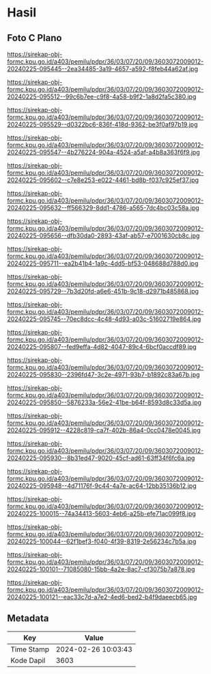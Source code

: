 # Hasil

## Foto C Plano

https://sirekap-obj-formc.kpu.go.id/a403/pemilu/pdpr/36/03/07/20/09/3603072009012-20240225-095445--2ea34485-3a19-4657-a592-f8feb44a62af.jpg

https://sirekap-obj-formc.kpu.go.id/a403/pemilu/pdpr/36/03/07/20/09/3603072009012-20240225-095512--99c6b7ee-c9f8-4a58-b9f2-1a8d2fa5c380.jpg

https://sirekap-obj-formc.kpu.go.id/a403/pemilu/pdpr/36/03/07/20/09/3603072009012-20240225-095529--d0322bc6-836f-418d-9362-be3f0af97b19.jpg

https://sirekap-obj-formc.kpu.go.id/a403/pemilu/pdpr/36/03/07/20/09/3603072009012-20240225-095547--4b276224-904a-4524-a5af-a4b8a363f6f9.jpg

https://sirekap-obj-formc.kpu.go.id/a403/pemilu/pdpr/36/03/07/20/09/3603072009012-20240225-095602--c7e8e253-e022-4461-bd8b-f037c925ef37.jpg

https://sirekap-obj-formc.kpu.go.id/a403/pemilu/pdpr/36/03/07/20/09/3603072009012-20240225-095632--ff566329-8dd1-4786-a565-7dc4bc03c58a.jpg

https://sirekap-obj-formc.kpu.go.id/a403/pemilu/pdpr/36/03/07/20/09/3603072009012-20240225-095656--dfb30da0-2893-43af-ab57-e7001630cb8c.jpg

https://sirekap-obj-formc.kpu.go.id/a403/pemilu/pdpr/36/03/07/20/09/3603072009012-20240225-095711--ea2b41b4-1a9c-4dd5-bf53-048688d788d0.jpg

https://sirekap-obj-formc.kpu.go.id/a403/pemilu/pdpr/36/03/07/20/09/3603072009012-20240225-095729--7b3d20fd-a6e6-451b-9c18-d2971b485868.jpg

https://sirekap-obj-formc.kpu.go.id/a403/pemilu/pdpr/36/03/07/20/09/3603072009012-20240225-095745--70ec8dcc-4c48-4d93-a03c-51602719e864.jpg

https://sirekap-obj-formc.kpu.go.id/a403/pemilu/pdpr/36/03/07/20/09/3603072009012-20240225-095807--fed9effa-4d82-4047-89c4-6bcf0accdf89.jpg

https://sirekap-obj-formc.kpu.go.id/a403/pemilu/pdpr/36/03/07/20/09/3603072009012-20240225-095830--2396fd47-3c2e-4971-93b7-b1892c83a67b.jpg

https://sirekap-obj-formc.kpu.go.id/a403/pemilu/pdpr/36/03/07/20/09/3603072009012-20240225-095850--5876233a-56e2-41be-b64f-8593d8c33d5a.jpg

https://sirekap-obj-formc.kpu.go.id/a403/pemilu/pdpr/36/03/07/20/09/3603072009012-20240225-095912--4228c819-ca7f-402b-86a4-0cc0478e0045.jpg

https://sirekap-obj-formc.kpu.go.id/a403/pemilu/pdpr/36/03/07/20/09/3603072009012-20240225-095930--8b31ed47-9020-45cf-ad61-63ff34f6fc6a.jpg

https://sirekap-obj-formc.kpu.go.id/a403/pemilu/pdpr/36/03/07/20/09/3603072009012-20240225-095948--4d71176f-9c44-4a7e-ac64-12bb35136b12.jpg

https://sirekap-obj-formc.kpu.go.id/a403/pemilu/pdpr/36/03/07/20/09/3603072009012-20240225-100015--74a34413-5603-4eb6-a25b-efe71ac099f8.jpg

https://sirekap-obj-formc.kpu.go.id/a403/pemilu/pdpr/36/03/07/20/09/3603072009012-20240225-100044--62f1bef3-f040-4f39-8319-2e56234c7b5a.jpg

https://sirekap-obj-formc.kpu.go.id/a403/pemilu/pdpr/36/03/07/20/09/3603072009012-20240225-100101--71085080-15bb-4a2e-8ac7-cf3075b7a878.jpg

https://sirekap-obj-formc.kpu.go.id/a403/pemilu/pdpr/36/03/07/20/09/3603072009012-20240225-100121--eac33c7d-a7e2-4ed6-bed2-b4f9daeecb65.jpg


## Metadata

| Key        | Value               |
| ---------- | ------------------- |
| Time Stamp | 2024-02-26 10:03:43 |
| Kode Dapil | 3603                |



